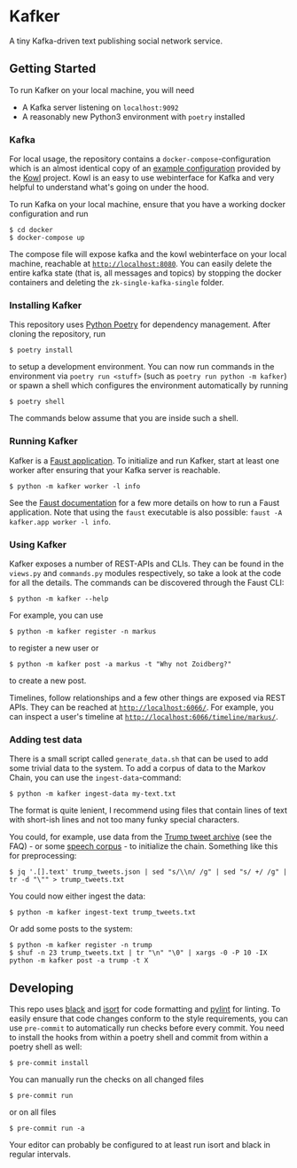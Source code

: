 # Kafker

A tiny Kafka-driven text publishing social network service.

## Getting Started
To run Kafker on your local machine, you will need

* A Kafka server listening on `localhost:9092`
* A reasonably new Python3 environment with `poetry` installed

### Kafka
For local usage, the repository contains a `docker-compose`-configuration which is an almost identical copy of an [example configuration](https://github.com/cloudhut/kowl/tree/master/docs/local) provided by the [Kowl](https://github.com/cloudhut/kowl) project.
Kowl is an easy to use webinterface for Kafka and very helpful to understand what's going on under the hood.

To run Kafka on your local machine, ensure that you have a working docker configuration and run
```shell
$ cd docker
$ docker-compose up
```
The compose file will expose kafka and the kowl webinterface on your local machine, reachable at [`http://localhost:8080`](http://localhost:8080).
You can easily delete the entire kafka state (that is, all messages and topics) by stopping the docker containers and deleting the `zk-single-kafka-single` folder.

### Installing Kafker
This repository uses [Python Poetry](https://python-poetry.org/) for dependency management. After cloning the repository, run
```shell
$ poetry install
```
to setup a development environment.
You can now run commands in the environment via `poetry run <stuff>` (such as `poetry run python -m kafker`) or spawn a shell which configures the environment automatically by running
```shell
$ poetry shell
```
The commands below assume that you are inside such a shell.

### Running Kafker
Kafker is a [Faust application](https://faust.readthedocs.io/en/latest/index.html).
To initialize and run Kafker, start at least one worker after ensuring that your Kafka server is reachable.
```shell
$ python -m kafker worker -l info
```
See the [Faust documentation](https://faust.readthedocs.io/en/latest/playbooks/quickstart.html#quickstart) for a few more details on how to run a Faust application. Note that using the `faust` executable is also possible: `faust -A kafker.app worker -l info`.

### Using Kafker
Kafker exposes a number of REST-APIs and CLIs.
They can be found in the `views.py` and `commands.py` modules respectively, so take a look at the code for all the details.
The commands can be discovered through the Faust CLI:
```shell
$ python -m kafker --help
```
For example, you can use
```shell
$ python -m kafker register -n markus
```
to register a new user or
```shell
$ python -m kafker post -a markus -t "Why not Zoidberg?"
```
to create a new post.

Timelines, follow relationships and a few other things are exposed via REST APIs.
They can be reached at [`http://localhost:6066/`](http://localhost:6066/).
For example, you can inspect a user's timeline at [`http://localhost:6066/timeline/markus/`](http;://localhost:6066/timeline/markus/).

### Adding test data
There is a small script called `generate_data.sh` that can be used to add some trivial data to the system.
To add a corpus of data to the Markov Chain, you can use the `ingest-data`-command:
```shell
$ python -m kafker ingest-data my-text.txt
```
The format is quite lenient, I recommend using files that contain lines of text with short-ish lines and not too many funky special characters.

You could, for example, use data from the [Trump tweet archive](https://www.thetrumparchive.com/) (see the FAQ) - or some [speech corpus](https://github.com/unendin/Trump_Campaign_Corpus) - to initialize the chain. Something like this for preprocessing:
```shell
$ jq '.[].text' trump_tweets.json | sed "s/\\n/ /g" | sed "s/ +/ /g" | tr -d "\"" > trump_tweets.txt
```
You could now either ingest the data:
```shell
$ python -m kafker ingest-text trump_tweets.txt
```
Or add some posts to the system:
```shell
$ python -m kafker register -n trump
$ shuf -n 23 trump_tweets.txt | tr "\n" "\0" | xargs -0 -P 10 -IX python -m kafker post -a trump -t X
```

## Developing
This repo uses [black](https://github.com/psf/black) and [isort](https://pycqa.github.io/isort/) for code formatting and [pylint](https://pylint.org/) for linting.
To easily ensure that code changes conform to the style requirements, you can use `pre-commit` to automatically run checks before every commit.
You need to install the hooks from within a poetry shell and commit from within a poetry shell as well:
```shell
$ pre-commit install
```
You can manually run the checks on all changed files
```shell
$ pre-commit run
```
or on all files
```shell
$ pre-commit run -a
```
Your editor can probably be configured to at least run isort and black in regular intervals.
